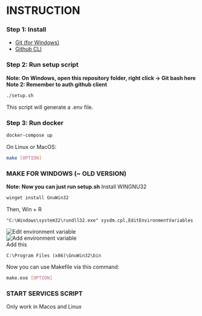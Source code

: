 # INSTRUCTION
### Step 1: Install
- [Git (for Windows)](https://git-scm.com/)
- [Github CLI](https://cli.github.com/)
### Step 2: Run setup script
**Note: On Windows, open this repository folder, right click -> Git bash here** </br>
**Note 2: Remember to auth github client**
```bash
./setup.sh
```
This script will generate a .env file.
### Step 3: Run docker
```bash
docker-compose up
```
On Linux or MacOS:
```bash
make [OPTION]
```
### MAKE FOR WINDOWS (~ OLD VERSION)
**Note: Now you can just run setup.sh**
Install WINGNU32
```bash
winget install GnuWin32
```
Then, Win + R
```path
"C:\Windows\system32\rundll32.exe" sysdm.cpl,EditEnvironmentVariables
```
![Edit environment variable](https://i.imgur.com/wQ4yYzs.png) </br>
![Add environment variable](https://i.imgur.com/86SuhXz.png)
</br>Add this
```path
C:\Program Files (x86)\GnuWin32\bin
```
Now you can use Makefile via this command:
```bash
make.exe [OPTION]
```
### START SERVICES SCRIPT
Only work in Macos and Linux